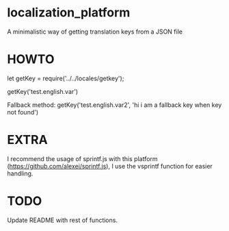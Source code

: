 # localization_platform
A minimalistic way of getting translation keys from a JSON file

# HOWTO

let getKey = require('../../locales/getkey');

getKey('test.english.var')

Fallback method: getKey('test.english.var2', 'hi i am a fallback key when key not found')

# EXTRA

I recommend the usage of sprintf.js with this platform (https://github.com/alexei/sprintf.js), I use the vsprintf function for easier handling.

# TODO
Update README with rest of functions.
